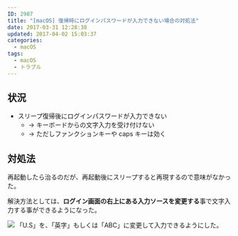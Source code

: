 ```yaml
---
ID: 2987
title: "[macOS] 復帰時にログインパスワードが入力できない場合の対処法"
date: 2017-03-31 12:28:38
updated: 2017-04-02 15:03:37
categories:
  - macOS
tags:
  - macOS
  - トラブル
---
```


## 状況

- スリープ復帰後にログインパスワードが入力できない
  - → キーボードからの文字入力を受け付けない
  - → ただしファンクションキーや caps キーは効く

## 対処法

再起動したら治るのだが、再起動後にスリープすると再現するので意味がなかった。

解決方法としては、**ログイン画面の右上にある入力ソースを変更する**事で文字入力する事ができるようになった。

![](https://i.imgur.com/QsCG7so.png)
「U.S」を、「英字」もしくは「ABC」に変更して入力できるようにした。
